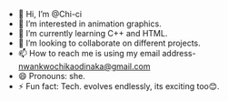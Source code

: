 - 👋 Hi, I’m @Chi-ci
- 👀 I’m interested in animation graphics.
- 🌱 I’m currently learning C++ and HTML.
- 💞️ I’m looking to collaborate on different projects.
- 📫 How to reach me is using my email address- nwankwochikaodinaka@gmail.com
- 😄 Pronouns: she.
- ⚡ Fun fact: Tech. evolves endlessly, its exciting too😊.

<!---
Chi-ci/Chi-ci is a ✨ special ✨ repository because its `README.md` (this file) appears on your GitHub profile.
You can click the Preview link to take a look at your changes.
--->
